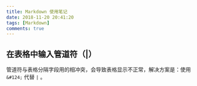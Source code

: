 ```yaml
---
title: Markdown 使用笔记
date: 2018-11-20 20:41:20
tags: [Markdown]
comments: true
---
```


## 在表格中输入管道符（|）

管道符与表格分隔字段用的相冲突，会导致表格显示不正常，解决方案是：使用 `&#124;`  代替 `|` 。

